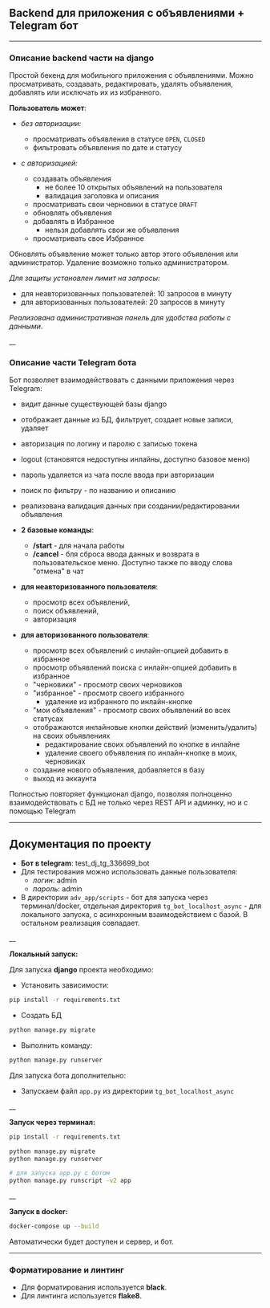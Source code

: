 ## Backend для приложения с объявлениями + Telegram бот
___

### Описание backend части на django

Простой бекенд для мобильного приложения с объявлениями. 
Можно просматривать, создавать, редактировать, удалять объявления, 
добавлять или исключать их из избранного.

__Пользователь может__:

+ _без авторизации:_
  + просматривать объявления в статусе `OPEN`, `CLOSED`
  + фильтровать объявления по дате и статусу
  

+ _с авторизацией:_
  + создавать объявления
    + не более 10 открытых объявлений на пользователя
    + валидация заголовка и описания
  + просматривать свои черновики в статусе `DRAFT`
  + обновлять объявления
  + добавлять в Избранное
    + нельзя добавлять свои же объявления
  + просматривать свое Избранное

Обновлять объявление может только автор этого объявления или администратор.
Удаление возможно только администратором.

_Для защиты установлен лимит на запросы:_
- для неавторизованных пользователей: 10 запросов в минуту
- для авторизованных пользователей: 20 запросов в минуту

_Реализована административная панель для удобства работы с данными_.

__

### Описание части Telegram бота

Бот позволяет взаимодействовать с данными приложения через Telegram:

- видит данные существующей базы django
- отображает данные из БД, фильтрует, создает новые записи, удаляет
- авторизация по логину и паролю с записью токена
- logout (становятся недоступны инлайны, доступно базовое меню)
- пароль удаляется из чата после ввода при авторизации
- поиск по фильтру - по названию и описанию
- реализована валидация данных при создании/редактировании объявления


- __2 базовые команды__:
    - __/start__ - для начала работы
    - __/cancel__ - бля сброса ввода данных и возврата в пользовательское меню. Доступно также по вводу слова "отмена" в чат


- __для неавторизованного пользователя__:
    - просмотр всех объявлений, 
    - поиск объявлений, 
    - авторизация


- __для авторизованного пользователя__:
  - просмотр всех объявлений с инлайн-опцией добавить в избранное
  - просмотр объявлений поиска с инлайн-опцией добавить в избранное
  - "черновики" - просмотр своих черновиков
  - "избранное" - просмотр своего избранного
    - удаление из избранного по инлайн-кнопке
  - "мои объявления" - просмотр своих объявлений во всех статусах
  - отображаются инлайновые кнопки действий (изменить/удалить) на 
  своих объявлениях
    - редактирование своих объявлений по кнопке в инлайне
    - удаление своего объявления по инлайн-кнопке в моих, черновиках
  - создание нового объявления, добавляется в базу
  - выход из аккаунта
  
Полностью повторяет функционал django, позволяя полноценно 
взаимодействовать с БД не только через REST API и админку, но и с помощью
Telegram

___

## Документация по проекту

+ __Бот в telegram__: test_dj_tg_336699_bot
+ Для тестирования можно использовать данные пользователя:
  + _логин_: admin
  + _пароль_: admin
+ В директории `adv_app/scripts` - бот для запуска через терминал/docker,
отдельная директория `tg_bot_localhost_async` - для локального запуска, с
асинхронным взаимодействием с базой. В остальном реализация совпадает.

__

**Локальный запуск:**

Для запуска **django** проекта необходимо:

+ Установить зависимости:

```bash
pip install -r requirements.txt
```

+ Cоздать БД
```bash
python manage.py migrate
```

+ Выполнить команду:
```bash
python manage.py runserver
```

Для запуска бота дополнительно:

+ Запускаем файл `app.py` из директории `tg_bot_localhost_async`

__

__Запуск через терминал:__

```bash
pip install -r requirements.txt
```

```bash
python manage.py migrate
python manage.py runserver

# для запуска app.py с ботом
python manage.py runscript -v2 app  
```
__

__Запуск в docker:__

```bash
docker-compose up --build
```

Автоматически будет доступен и сервер, и бот.

___

### Форматирование и линтинг

+ Для форматирования используется __black__.
+ Для линтинга используется __flake8__.